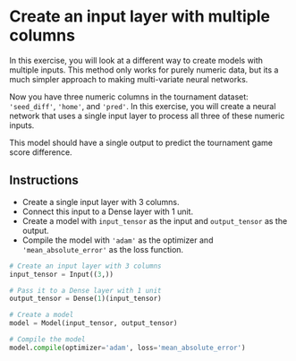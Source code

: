 # Create an input layer with multiple columns #

In this exercise, you will look at a different way to create models with multiple inputs. This method only works for purely numeric data, but its a much simpler approach to making multi-variate neural networks.

Now you have three numeric columns in the tournament dataset: `'seed_diff'`, `'home'`, and `'pred'`. In this exercise, you will create a neural network that uses a single input layer to process all three of these numeric inputs.

This model should have a single output to predict the tournament game score difference.

## Instructions ##

* Create a single input layer with 3 columns.
* Connect this input to a Dense layer with 1 unit.
* Create a model with `input_tensor` as the input and `output_tensor` as the output.
* Compile the model with `'adam'` as the optimizer and `'mean_absolute_error'` as the loss function.

```python
# Create an input layer with 3 columns
input_tensor = Input((3,))

# Pass it to a Dense layer with 1 unit
output_tensor = Dense(1)(input_tensor)

# Create a model
model = Model(input_tensor, output_tensor)

# Compile the model
model.compile(optimizer='adam', loss='mean_absolute_error')
```